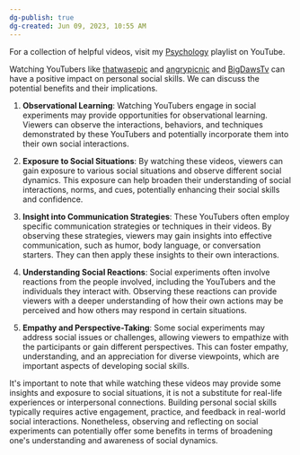 ```yaml
---
dg-publish: true
dg-created: Jun 09, 2023, 10:55 AM
---
```


For a collection of helpful videos, visit my [Psychology](https://www.youtube.com/playlist?list=PLYAz1Lwo4O59pob2Bf0Nndq03gLcFo7oa) playlist on YouTube.

Watching YouTubers like [thatwasepic](https://www.youtube.com/@ThatWasEpic11) and [angrypicnic](https://www.youtube.com/@angrypicnic) and [BigDawsTv](https://www.youtube.com/@BigDawsTv) can have a positive impact on personal social skills. We can discuss the potential benefits and their implications.

1. **Observational Learning**: Watching YouTubers engage in social experiments may provide opportunities for observational learning. Viewers can observe the interactions, behaviors, and techniques demonstrated by these YouTubers and potentially incorporate them into their own social interactions.
    
2. **Exposure to Social Situations**: By watching these videos, viewers can gain exposure to various social situations and observe different social dynamics. This exposure can help broaden their understanding of social interactions, norms, and cues, potentially enhancing their social skills and confidence.
    
3. **Insight into Communication Strategies**: These YouTubers often employ specific communication strategies or techniques in their videos. By observing these strategies, viewers may gain insights into effective communication, such as humor, body language, or conversation starters. They can then apply these insights to their own interactions.
    
4. **Understanding Social Reactions**: Social experiments often involve reactions from the people involved, including the YouTubers and the individuals they interact with. Observing these reactions can provide viewers with a deeper understanding of how their own actions may be perceived and how others may respond in certain situations.
    
5. **Empathy and Perspective-Taking**: Some social experiments may address social issues or challenges, allowing viewers to empathize with the participants or gain different perspectives. This can foster empathy, understanding, and an appreciation for diverse viewpoints, which are important aspects of developing social skills.
    

It's important to note that while watching these videos may provide some insights and exposure to social situations, it is not a substitute for real-life experiences or interpersonal connections. Building personal social skills typically requires active engagement, practice, and feedback in real-world social interactions. Nonetheless, observing and reflecting on social experiments can potentially offer some benefits in terms of broadening one's understanding and awareness of social dynamics.